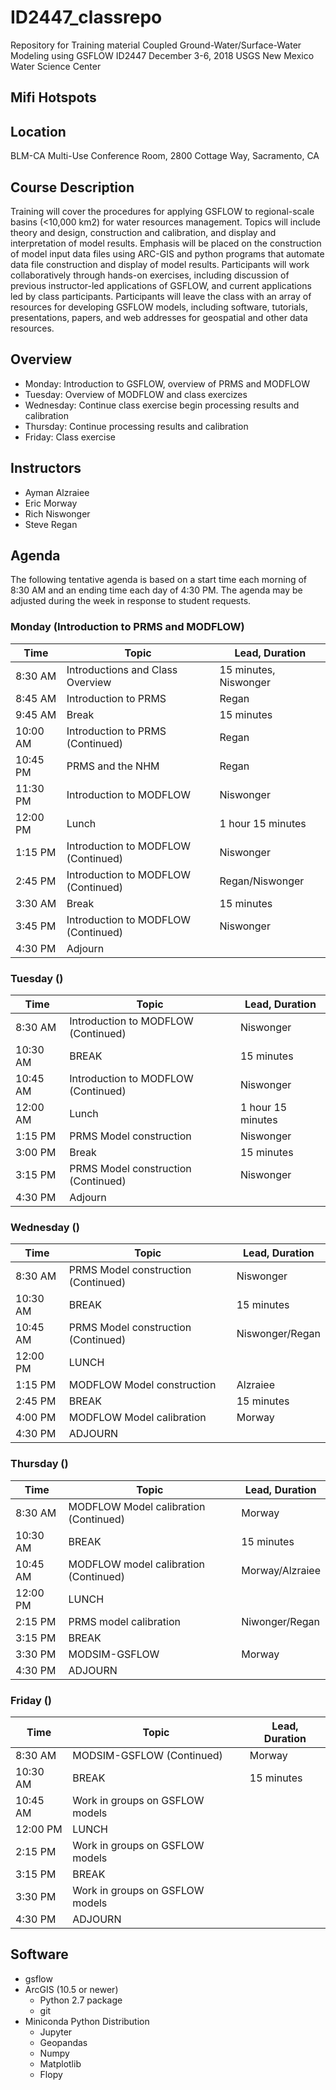 # ID2447_classrepo
Repository for Training material
Coupled Ground-Water/Surface-Water Modeling using GSFLOW
ID2447
December 3-6, 2018
USGS New Mexico Water Science Center


## Mifi Hotspots


## Location
BLM-CA Multi-Use Conference Room, 2800 Cottage Way, Sacramento, CA

## Course Description
Training will cover the procedures for applying GSFLOW to regional-scale basins (<10,000 km2) for water resources management. Topics will include theory and design, construction and calibration, and display and interpretation of model results. Emphasis will be placed on the construction of model input data files using ARC-GIS and python programs that automate data file construction and display of model results. Participants will work collaboratively through hands-on exercises, including discussion of previous instructor-led applications of GSFLOW, and current applications led by class participants. Participants will leave the class with an array of resources for developing GSFLOW models, including software, tutorials, presentations, papers, and web addresses for geospatial and other data resources. 

## Overview
* Monday: Introduction to GSFLOW, overview of PRMS and MODFLOW
* Tuesday: Overview of MODFLOW and class exercizes
* Wednesday: Continue class exercise begin processing results and calibration
* Thursday: Continue processing results and calibration 
* Friday: Class exercise

## Instructors
* Ayman Alzraiee
* Eric Morway
* Rich Niswonger
* Steve Regan

## Agenda

The following tentative agenda is based on a start time each morning of 8:30 AM and an ending time each day of 4:30 PM.  The agenda may be adjusted during the week in response to student requests.

### Monday (Introduction to PRMS and MODFLOW)

|Time      |Topic                            |Lead, Duration              |
|----------|---------------------------------|----------------------------|
|8:30 AM   |Introductions and Class Overview |15 minutes, Niswonger       |
|8:45 AM   |Introduction to PRMS             |Regan             |
|9:45 AM   |Break                            |15 minutes                  |
|10:00 AM  |Introduction to PRMS (Continued) |Regan             |
|10:45 PM  |PRMS and the NHM                 |Regan             |
|11:30 PM  |Introduction to MODFLOW          |Niswonger                   |
|12:00 PM  |Lunch                            |1 hour 15 minutes           |
|1:15 PM   |Introduction to MODFLOW (Continued)|Niswonger                 |
|2:45 PM   |Introduction to MODFLOW (Continued)|Regan/Niswonger           |
|3:30 AM   |Break                            |15 minutes                  |
|3:45 PM   |Introduction to MODFLOW (Continued)|Niswonger                 |
|4:30 PM   |Adjourn                          |                            |


### Tuesday ()

|Time      |Topic                            |Lead, Duration              |
|----------|---------------------------------|----------------------------|
|8:30 AM   |Introduction to MODFLOW (Continued)|Niswonger                 |
|10:30 AM  |BREAK                            |15 minutes                  |
|10:45 AM  |Introduction to MODFLOW (Continued)|Niswonger                 |
|12:00 AM  |Lunch                            |1 hour 15 minutes           |
|1:15 PM   |PRMS Model construction          |Niswonger                   |
|3:00 PM   |Break                            |15 minutes                  |
|3:15 PM   |PRMS Model construction (Continued)|Niswonger                 |
|4:30 PM   |Adjourn                           |                           |

### Wednesday ()

|Time      |Topic                            |Lead, Duration              |
|----------|---------------------------------|----------------------------|
|8:30 AM   |PRMS Model construction (Continued)|Niswonger                 |
|10:30 AM  |BREAK                            |15 minutes                  |
|10:45 AM  |PRMS Model construction (Continued)|Niswonger/Regan           |
|12:00 PM  |LUNCH                            |                            |
|1:15 PM   |MODFLOW Model construction       |Alzraiee                    |
|2:45 PM   |BREAK                            |15 minutes                  |
|4:00 PM   |MODFLOW Model calibration        |Morway                 |
|4:30 PM   |ADJOURN                          |                            |

### Thursday ()

|Time      |Topic                            |Lead, Duration              |
|----------|---------------------------------|----------------------------|
|8:30 AM   |MODFLOW Model calibration (Continued)| Morway                 |
|10:30 AM  |BREAK                            |15 minutes                  |
|10:45 AM  |MODFLOW model calibration (Continued)|Morway/Alzraiee         |
|12:00 PM  |LUNCH                            |                            |
|2:15 PM   |PRMS model calibration           |Niwonger/Regan              |
|3:15 PM   |BREAK				                  |                            |
|3:30 PM   |MODSIM-GSFLOW                    |Morway                      |
|4:30 PM   |ADJOURN                          |                            |

### Friday ()

|Time      |Topic                            |Lead, Duration              |
|----------|---------------------------------|----------------------------|
|8:30 AM   |MODSIM-GSFLOW (Continued)        |Morway                      |
|10:30 AM  |BREAK                            |15 minutes                  |
|10:45 AM  |Work in groups on GSFLOW models  |                            |
|12:00 PM  |LUNCH                            |                            |
|2:15 PM   |Work in groups on GSFLOW models  |                            |
|3:15 PM   |BREAK				                  |                            |
|3:30 PM   |Work in groups on GSFLOW models  |                            |
|4:30 PM   |ADJOURN                          |                            |


## Software

* gsflow
* ArcGIS (10.5 or newer)
    * Python 2.7 package
    * git
* Miniconda Python Distribution
    * Jupyter
    * Geopandas
    * Numpy
    * Matplotlib
    * Flopy

